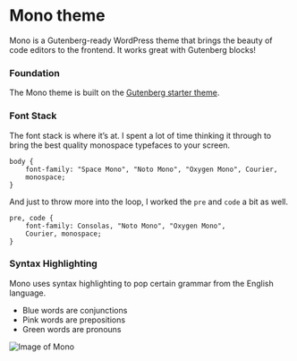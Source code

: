 # Mono theme

Mono is a Gutenberg-ready WordPress theme that brings the beauty of code editors to the frontend. It works great with Gutenberg blocks!

### Foundation

The Mono theme is built on the [Gutenberg starter theme](https://github.com/WordPress/gutenberg-starter-theme).

### Font Stack

The font stack is where it’s at. I spent a lot of time thinking it through to bring the best quality monospace typefaces to your screen.

```
body {
    font-family: "Space Mono", "Noto Mono", "Oxygen Mono", Courier, 
    monospace;
}
```

And just to throw more into the loop, I worked the `pre` and `code` a bit as well.

```
pre, code {
    font-family: Consolas, "Noto Mono", "Oxygen Mono", 
    Courier, monospace;
}
```
### Syntax Highlighting

Mono uses syntax highlighting to pop certain grammar from the English language. 

* Blue words are conjunctions
* Pink words are prepositions
* Green words are pronouns

![Image of Mono](https://cldup.com/tlfGtP-4M1.png)
